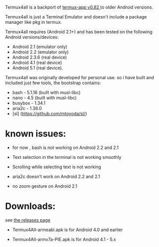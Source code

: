Termux4all is a backport of [termux-app v0.82 ](https://github.com/termux/termux-app) to older Android versions.

Termux4all is just a Terminal Emulator and doesn't include a package manager like pkg in termux.


Termux4all requires (Android 2.1+) and has been tested on the following Android versions/devices:

* Android 2.1 (emulator only)
* Android 2.2 (emulator only)
* Android 2.3.6 (real device)
* Android 4.1 (real device)
* Android 5.1 (real device).

Termux4all was originally developed for personal use. so i have built and included just few tools, 
the bootstrap contains:

* bash - 5.1.16 (built with musl-libc)
* nano - 4.5 (built with musl-libc)
* busybox - 1.34.1
* aria2c - 1.36.0
* [sl] (https://github.com/mtoyoda/sl/) 

# known issues:

* for now , bash is not working on Android 2.2 and 2.1

* Text selection in the terminal is not working smoothly

* Scrolling while selecting text is not working

* aria2c doesn't work on Android 2.2 and 2.1

* no zoom gesture on Android 2.1 

# Downloads:

see [the releases page](https://github.com/JigokuMaster/Termux4All/releases)

* Termux4All-armeabi.apk is for Android 4.0 and earlier

* Termux4All-armv7a-PIE.apk is for Android 4.1 - 5.x
